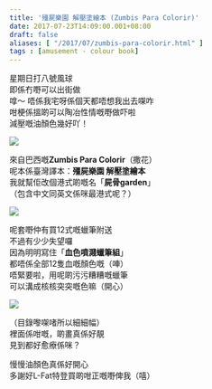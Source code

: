 ```yaml
---
title: '殭屍樂園 解壓塗繪本 (Zumbis Para Colorir)'
date: 2017-07-23T14:09:00.001+08:00
draft: false
aliases: [ "/2017/07/zumbis-para-colorir.html" ]
tags : [amusement - colour book]
---
```


星期日打八號風球  
即係冇嘢可以出街做  
嗱～ 唔係我宅呀係個天都唔想我出去㗎咋  
咁梗係搵啲可以陶冶性情嘅嘢做吓啦  
減壓嘅油顏色幾好吖！  

[![](https://4.bp.blogspot.com/-ES1n0t7dTis/XERT43e5rwI/AAAAAAAAGQs/psgRZ2WPiAAanwX1Jj6Rts_IUqZsv7TKACLcBGAs/s640/35260557684_ddb1ae8c7a_z.jpg)](https://4.bp.blogspot.com/-ES1n0t7dTis/XERT43e5rwI/AAAAAAAAGQs/psgRZ2WPiAAanwX1Jj6Rts_IUqZsv7TKACLcBGAs/s1600/35260557684_ddb1ae8c7a_z.jpg)

來自巴西嘅**Zumbis Para Colorir**（撒花）  
呢本係臺灣譯本：**殭屍樂園 解壓塗繪本**  
我就幫佢改個港式啲嘅名「**屍骨garden**」  
（包含中文同英文係咪最港式呢？）  

[![](https://4.bp.blogspot.com/-Iv71-yiTSBk/XERUDTnpNKI/AAAAAAAAGQw/Qmfkwi2tpqMrOcN2veZMbrQoikaJMnI_gCLcBGAs/s640/36100509665_baec12194f_z.jpg)](https://4.bp.blogspot.com/-Iv71-yiTSBk/XERUDTnpNKI/AAAAAAAAGQw/Qmfkwi2tpqMrOcN2veZMbrQoikaJMnI_gCLcBGAs/s1600/36100509665_baec12194f_z.jpg)

呢套嘢仲有買12式嘅蠟筆附送  
不過有少少失望囉  
因為明明寫住「**血色噴濺蠟筆組**」  
都唔係全部12隻血嘅顏色嘅（唓）  
唔緊要啦，用呢啲污污糟糟嘅蠟筆  
可以溝成核核突突嘅色嘛（開心）  

[![](https://4.bp.blogspot.com/-HQZl-pG18Lk/XERUHWLj9PI/AAAAAAAAGQ0/EWOGET6H4rUFrCGNHrpvXmZu70AuxPjJACLcBGAs/s640/35260557474_a7d5ac5d35_z.jpg)](https://4.bp.blogspot.com/-HQZl-pG18Lk/XERUHWLj9PI/AAAAAAAAGQ0/EWOGET6H4rUFrCGNHrpvXmZu70AuxPjJACLcBGAs/s1600/35260557474_a7d5ac5d35_z.jpg)

（目錄嚟㗎啫所以細細幅）  
裡面係咁嘅，啲畫真係好靚  
見到都好愈療係咪？  
  
慢慢油顏色真係好開心  
多謝好L-Fat特登買啲咁正嘅嘢俾我（嘻）